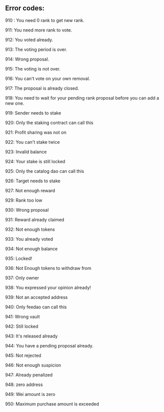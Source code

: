 ## Error codes:

910 : You need 0 rank to get new rank.

911: You need more rank to vote.

912: You voted already.

913: The voting period is over.

914: Wrong proposal.

915: The voting is not over.

916: You can't vote on your own removal.

917: The proposal is already closed.

918: You need to wait for your pending rank proposal before you can add a new one.

919: Sender needs to stake

920: Only the staking contract can call this

921: Profit sharing was not on

922: You can't stake twice

923: Invalid balance

924: Your stake is still locked

925: Only the catalog dao can call this

926: Target needs to stake

927: Not enough reward

929: Rank too low

930: Wrong proposal

931: Reward already claimed

932: Not enough tokens

933: You already voted

934: Not enough balance

935: Locked!

936: Not Enough tokens to withdraw from

937: Only owner

938: You expressed your opinion already!

939: Not an accepted address

940: Only feedao can call this

941: Wrong vault

942: Still locked

943: It's released already

944: You have a pending proposal already.

945: Not rejected

946: Not enough suspicion

947: Already penalized

948: zero address

949: Wei amount is zero

950: Maximum purchase amount is exceeded
